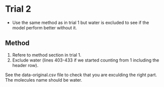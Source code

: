 # Trial 2
* Use the same method as in trial 1 but water is excluded to see if the model perform better without it.
## Method
1. Refere to method section in trial 1.
1. Exclude water (lines 403-433 if we started counting from 1 including the header row).

See the data-original.csv file to check that you are exculding the right part. The molecules name should be water.